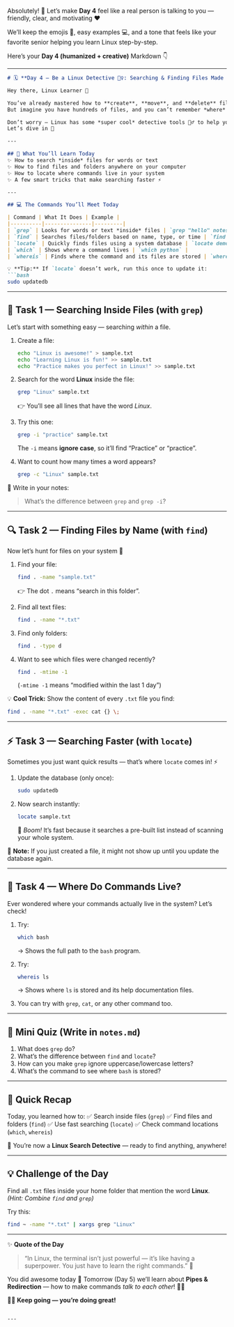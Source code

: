Absolutely! 💫 Let’s make **Day 4** feel like a real person is talking to you — friendly, clear, and motivating ❤️

We’ll keep the emojis 🎉, easy examples 💻, and a tone that feels like your favorite senior helping you learn Linux step-by-step.

Here’s your **Day 4 (humanized + creative)** Markdown 👇

---

````markdown
# 🗓️ **Day 4 — Be a Linux Detective 🕵️‍♀️: Searching & Finding Files Made Easy**

Hey there, Linux Learner 👋  

You’ve already mastered how to **create**, **move**, and **delete** files (awesome work 💪).  
But imagine you have hundreds of files, and you can’t remember *where* that one important file went... 😅  

Don’t worry — Linux has some *super cool* detective tools 🕵️‍♂️ to help you **search and find anything** in seconds!  
Let’s dive in 🎯  

---

## 🌟 What You’ll Learn Today
✨ How to search *inside* files for words or text  
✨ How to find files and folders anywhere on your computer  
✨ How to locate where commands live in your system  
✨ A few smart tricks that make searching faster ⚡  

---

## 💻 The Commands You’ll Meet Today

| Command | What It Does | Example |
|----------|---------------|---------|
| `grep` | Looks for words or text *inside* files | `grep "hello" notes.txt` |
| `find` | Searches files/folders based on name, type, or time | `find . -name demo.txt` |
| `locate` | Quickly finds files using a system database | `locate demo.txt` |
| `which` | Shows where a command lives | `which python` |
| `whereis` | Finds where the command and its files are stored | `whereis ls` |

💡 **Tip:** If `locate` doesn’t work, run this once to update it:  
```bash
sudo updatedb
````

---

## 🎯 Task 1 — Searching Inside Files (with `grep`)

Let’s start with something easy — searching *within* a file.

1. Create a file:

   ```bash
   echo "Linux is awesome!" > sample.txt
   echo "Learning Linux is fun!" >> sample.txt
   echo "Practice makes you perfect in Linux!" >> sample.txt
   ```
2. Search for the word **Linux** inside the file:

   ```bash
   grep "Linux" sample.txt
   ```

   👉 You’ll see all lines that have the word *Linux*.
3. Try this one:

   ```bash
   grep -i "practice" sample.txt
   ```

   The `-i` means **ignore case**, so it’ll find “Practice” or “practice”.
4. Want to count how many times a word appears?

   ```bash
   grep -c "Linux" sample.txt
   ```

📝 Write in your notes:

> What’s the difference between `grep` and `grep -i`?

---

## 🔍 Task 2 — Finding Files by Name (with `find`)

Now let’s hunt for files on your system 🧭

1. Find your file:

   ```bash
   find . -name "sample.txt"
   ```

   👉 The dot `.` means “search in this folder”.
2. Find all text files:

   ```bash
   find . -name "*.txt"
   ```
3. Find only folders:

   ```bash
   find . -type d
   ```
4. Want to see which files were changed recently?

   ```bash
   find . -mtime -1
   ```

   (`-mtime -1` means “modified within the last 1 day”)

💡 **Cool Trick:**
Show the content of every `.txt` file you find:

```bash
find . -name "*.txt" -exec cat {} \;
```

---

## ⚡ Task 3 — Searching Faster (with `locate`)

Sometimes you just want quick results — that’s where `locate` comes in! ⚡

1. Update the database (only once):

   ```bash
   sudo updatedb
   ```
2. Now search instantly:

   ```bash
   locate sample.txt
   ```

   🚀 *Boom!* It’s fast because it searches a pre-built list instead of scanning your whole system.

📎 **Note:**
If you just created a file, it might not show up until you update the database again.

---

## 🧭 Task 4 — Where Do Commands Live?

Ever wondered where your commands actually live in the system? Let’s check!

1. Try:

   ```bash
   which bash
   ```

   → Shows the full path to the `bash` program.
2. Try:

   ```bash
   whereis ls
   ```

   → Shows where `ls` is stored and its help documentation files.
3. You can try with `grep`, `cat`, or any other command too.

---

## 💬 Mini Quiz (Write in `notes.md`)

1. What does `grep` do?
2. What’s the difference between `find` and `locate`?
3. How can you make `grep` ignore uppercase/lowercase letters?
4. What’s the command to see where `bash` is stored?

---

## 🏁 Quick Recap

Today, you learned how to:
✅ Search inside files (`grep`)
✅ Find files and folders (`find`)
✅ Use fast searching (`locate`)
✅ Check command locations (`which`, `whereis`)

🎉 You’re now a **Linux Search Detective** — ready to find anything, anywhere!

---

## 💡 Challenge of the Day

Find all `.txt` files inside your home folder that mention the word **Linux**.
*(Hint: Combine `find` and `grep`)*

Try this:

```bash
find ~ -name "*.txt" | xargs grep "Linux"
```

---

✨ **Quote of the Day**

> “In Linux, the terminal isn’t just powerful — it’s like having a superpower. You just have to learn the right commands.” 💬

You did awesome today 🌻
Tomorrow (Day 5) we’ll learn about **Pipes & Redirection** — how to make commands *talk to each other*! 🔁💧

👩‍💻 **Keep going — you’re doing great!**

```

---
